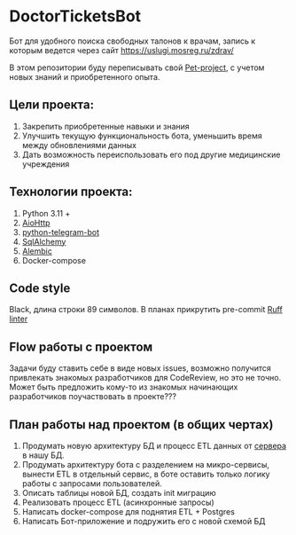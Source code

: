 # DoctorTicketsBot
Бот для удобного поиска свободных талонов к врачам, запись к которым ведется через сайт https://uslugi.mosreg.ru/zdrav/

В этом репозитории буду переписывать свой [Pet-project](https://github.com/Lagger0k/Docktor_tickets_monitor), 
с учетом новых знаний и приобретенного опыта.

## Цели проекта:
1. Закрепить приобретенные навыки и знания
2. Улучшить текущую функциональность бота, уменьшить время между обновлениями данных
3. Дать возможность переиспользовать его под другие медицинские учреждения

## Технологии проекта:
1. Python 3.11 +
2. [AioHttp](https://github.com/aio-libs/aiohttp)
3. [python-telegram-bot](https://github.com/python-telegram-bot/python-telegram-bot)
4. [SqlAlchemy](https://www.sqlalchemy.org/)
5. [Alembic](https://github.com/sqlalchemy/alembic)
6. Docker-compose

## Code style
Black, длина строки 89 символов. 
В планах прикрутить pre-commit [Ruff linter](https://github.com/astral-sh/ruff)

## Flow работы с проектом
Задачи буду ставить себе в виде новых issues, возможно получится привлекать знакомых разработчиков для CodeReview, но это не точно.
Может быть предложить кому-то из знакомых начинающих разработчиков поучаствовать в проекте???

## План работы над проектом (в общих чертах)
1. Продумать новую архитектуру БД и процесс ETL данных от [сервера](https://uslugi.mosreg.ru/zdrav/) в нашу БД.
2. Продумать архитектуру бота с разделением на микро-сервисы, вынести ETL в отдельный сервис, в боте оставить только логику работы с запросами пользователей.
3. Описать таблицы новой БД, создать init миграцию
4. Реализовать процесс ETL (асинхронные запросы)
5. Написать docker-compose для поднятия ETL + Postgres
6. Написать Бот-приложение и подружить его с новой схемой БД